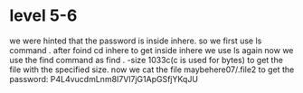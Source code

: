 # level 5-6
we were hinted that the password is inside inhere. so we first use ls command . after foind cd inhere to get inside inhere we use ls again 
now we use the find command as find . -size 1033c(c is used for bytes) to get the file with the specified size. now we cat the file maybehere07/.file2 to get the password:
P4L4vucdmLnm8I7Vl7jG1ApGSfjYKqJU
